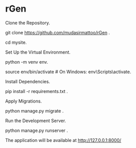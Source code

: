 # rGen


Clone the Repository.

git clone https://github.com/mudasirmattoo/rGen .

cd mysite.

Set Up the Virtual Environment.

python -m venv env.

source env/bin/activate # On Windows: env\Scripts\activate.

Install Dependencies.

pip install -r requirements.txt .

Apply Migrations.

python manage.py migrate .

Run the Development Server.

python manage.py runserver .

The application will be available at http://127.0.0.1:8000/
